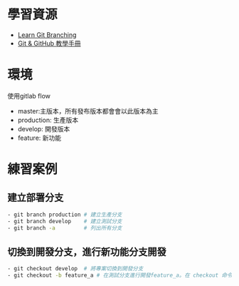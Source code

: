 # 學習資源
* [Learn Git Branching](https://learngitbranching.js.org/?locale=zh_TW)
* [Git & GitHub 教學手冊](https://w3c.hexschool.com/git/cfdbd310)

# 環境
使用gitlab flow
- master:主版本，所有發布版本都會會以此版本為主
- production: 生產版本
- develop: 開發版本
- feature: 新功能

# 練習案例
## 建立部署分支
```bash
- git branch production # 建立生產分支
- git branch develop    # 建立測試分支
- git branch -a         # 列出所有分支
```


## 切換到開發分支，進行新功能分支開發
```bash
- git checkout develop  # 將專案切換到開發分支
- git checkout -b feature_a # 在測試分支進行開發feature_a。在 checkout 命令給定 -b 參數執行，可以同時建立分支和切換。
```

